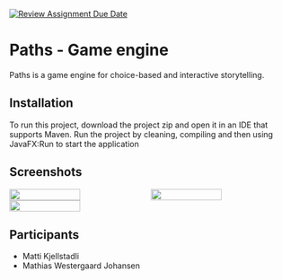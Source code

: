 [![Review Assignment Due Date](https://classroom.github.com/assets/deadline-readme-button-24ddc0f5d75046c5622901739e7c5dd533143b0c8e959d652212380cedb1ea36.svg)](https://classroom.github.com/a/om2-cP2d)
# Paths - Game engine

Paths is a game engine for choice-based and interactive storytelling.

## Installation

To run this project, download the project zip and open it in an IDE that supports Maven.
Run the project by cleaning, compiling and then using JavaFX:Run to start the application

## Screenshots

<div style="display:flex;">
    <img src="https://github.com/NTNU-IE-IIR/mappe-prosjekt-paths-mappe-4/blob/main/src/main/resources/gruppe/fire/Media/screenshot1.png?raw=true" width="50%">
    <img src="https://github.com/NTNU-IE-IIR/mappe-prosjekt-paths-mappe-4/blob/main/src/main/resources/gruppe/fire/Media/screenshot2.png?raw=true" width="50%">
</div>
<div style="display:flex;">
    <img src="https://github.com/NTNU-IE-IIR/mappe-prosjekt-paths-mappe-4/blob/main/src/main/resources/gruppe/fire/Media/screenshot3.png?raw=true" width="50%">
</div>



## Participants
- Matti Kjellstadli
- Mathias Westergaard Johansen
